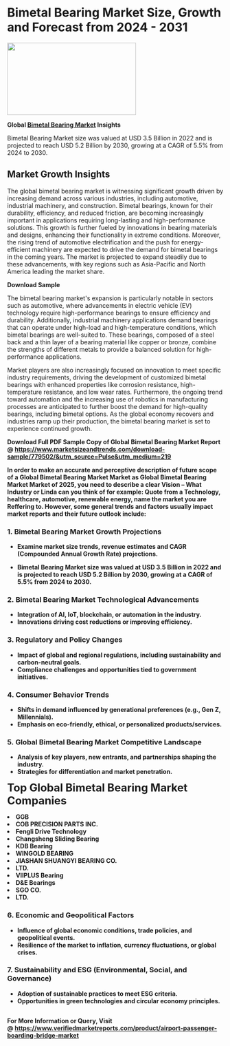 <H1>Bimetal Bearing Market Size, Growth and Forecast from 2024 - 2031</H1><img class="aligncenter size-medium wp-image-584254" src="https://thirdeyenews.in/wp-content/uploads/2024/09/Global-Market-Research-300x168.jpeg" alt="" width="300" height="168" /><p><strong>Global&nbsp;<a href="https://www.marketsizeandtrends.com/download-sample/779502/&amp;utm_source=Pulse&amp;utm_medium=219">Bimetal Bearing Market</a> Insights</strong></p><p>Bimetal Bearing Market size was valued at USD 3.5 Billion in 2022 and is projected to reach USD 5.2 Billion by 2030, growing at a CAGR of 5.5% from 2024 to 2030.</p><p><h2>Market Growth Insights</h2> <p>The global bimetal bearing market is witnessing significant growth driven by increasing demand across various industries, including automotive, industrial machinery, and construction. Bimetal bearings, known for their durability, efficiency, and reduced friction, are becoming increasingly important in applications requiring long-lasting and high-performance solutions. This growth is further fueled by innovations in bearing materials and designs, enhancing their functionality in extreme conditions. Moreover, the rising trend of automotive electrification and the push for energy-efficient machinery are expected to drive the demand for bimetal bearings in the coming years. The market is projected to expand steadily due to these advancements, with key regions such as Asia-Pacific and North America leading the market share.</p> <p><strong>Download Sample</strong></p> <p>The bimetal bearing market's expansion is particularly notable in sectors such as automotive, where advancements in electric vehicle (EV) technology require high-performance bearings to ensure efficiency and durability. Additionally, industrial machinery applications demand bearings that can operate under high-load and high-temperature conditions, which bimetal bearings are well-suited to. These bearings, composed of a steel back and a thin layer of a bearing material like copper or bronze, combine the strengths of different metals to provide a balanced solution for high-performance applications.</p> <p>Market players are also increasingly focused on innovation to meet specific industry requirements, driving the development of customized bimetal bearings with enhanced properties like corrosion resistance, high-temperature resistance, and low wear rates. Furthermore, the ongoing trend toward automation and the increasing use of robotics in manufacturing processes are anticipated to further boost the demand for high-quality bearings, including bimetal options. As the global economy recovers and industries ramp up their production, the bimetal bearing market is set to experience continued growth.</p> <p><strong></p><p><span class=""><strong>Download Full PDF Sample Copy of Global Bimetal Bearing Market Report</strong> @ <a href="https://www.marketsizeandtrends.com/download-sample/779502/&amp;utm_source=Pulse&amp;utm_medium=219" target="_blank">https://www.marketsizeandtrends.com/download-sample/779502/&amp;utm_source=Pulse&amp;utm_medium=219</a></span></p><p>In order to make an accurate and perceptive description of future scope of a Global&nbsp;Bimetal Bearing Market Market as Global&nbsp;Bimetal Bearing Market Market of 2025, you need to describe a clear Vision &ndash; What Industry or Linda can you think of for example: Quote from a Technology, healthcare, automotive, renewable energy, name the market you are Reffering to. However, some general trends and factors usually impact market reports and their future outlook include:</p><h3>1.&nbsp;<strong>Bimetal Bearing Market Growth Projections</strong></h3><ul><li>Examine market size trends, revenue estimates and CAGR (Compounded Annual Growth Rate) projections.</li><li><p>Bimetal Bearing Market size was valued at USD 3.5 Billion in 2022 and is projected to reach USD 5.2 Billion by 2030, growing at a CAGR of 5.5% from 2024 to 2030.</p></li></ul><h3>2.&nbsp;<strong>Bimetal Bearing Market Technological Advancements</strong></h3><ul><li>Integration of AI, IoT, blockchain, or automation in the industry.</li><li>Innovations driving cost reductions or improving efficiency.</li></ul><h3>3.&nbsp;<strong>Regulatory and Policy Changes</strong></h3><ul><li>Impact of global and regional regulations, including sustainability and carbon-neutral goals.</li><li>Compliance challenges and opportunities tied to government initiatives.</li></ul><h3>4.&nbsp;<strong>Consumer Behavior Trends</strong></h3><ul><li>Shifts in demand influenced by generational preferences (e.g., Gen Z, Millennials).</li><li>Emphasis on eco-friendly, ethical, or personalized products/services.</li></ul><h3>5.&nbsp;<strong>Global Bimetal Bearing Market Competitive Landscape</strong></h3><ul><li>Analysis of key players, new entrants, and partnerships shaping the industry.</li><li>Strategies for differentiation and market penetration.</li></ul><p data-pm-slice="1 1 []"><span style="color: inherit; font-family: inherit; font-size: 25px;">Top Global Bimetal Bearing Market Companies</span></p><div class="" data-test-id=""><p><li>GGB</li><li> COB PRECISION PARTS INC.</li><li> Fengli Drive Technology</li><li> Changsheng Sliding Bearing</li><li> KDB Bearing</li><li> WINGOLD BEARING</li><li> JIASHAN SHUANGYI BEARING CO.</li><li>LTD.</li><li> VIIPLUS Bearing</li><li> D&E Bearings</li><li> SGO CO.</li><li> LTD.</li></p></div><h3>6.&nbsp;<strong>Economic and Geopolitical Factors</strong></h3><ul><li>Influence of global economic conditions, trade policies, and geopolitical events.</li><li>Resilience of the market to inflation, currency fluctuations, or global crises.</li></ul><h3>7.&nbsp;<strong>Sustainability and ESG (Environmental, Social, and Governance)</strong></h3><ul><li>Adoption of sustainable practices to meet ESG criteria.</li><li>Opportunities in green technologies and circular economy principles.</li></ul><h2><strong style="font-size: 14px;">For More Information or Query, Visit @&nbsp;</strong><a style="background-color: #ffffff; font-size: 14px;" href="https://www.marketsizeandtrends.com/report/bimetal-bearing-market/" target="_blank">https://www.verifiedmarketreports.com/product/airport-passenger-boarding-bridge-market</a></h2>
